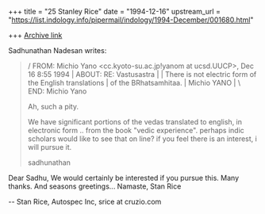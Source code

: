 +++
title = "25 Stanley Rice"
date = "1994-12-16"
upstream_url = "https://list.indology.info/pipermail/indology/1994-December/001680.html"

+++
[Archive link](https://list.indology.info/pipermail/indology/1994-December/001680.html)

Sadhunathan Nadesan writes:
> 
> / FROM:  Michio Yano <cc.kyoto-su.ac.jp!yanom at ucsd.UUCP>, Dec 16  8:55 1994
> | ABOUT: RE: Vastusastra
> |
> | There is not electric form of the English translations
> | of the BRhatsamhitaa.
> | Michio YANO
> |
> \ END: Michio Yano
> 
> 
> Ah, such a pity.
> 
> We have significant portions of the vedas translated to
> english, in electronic form .. from the book "vedic experience".
> perhaps indic scholars would like to see that on line?  if you
> feel there is an interest, i will pursue it.
> 
> sadhunathan
>  
Dear Sadhu,
We would certainly be interested if you pursue this. Many thanks.
And seasons greetings... Namaste, Stan Rice

> 


-- 
Stan Rice, Autospec Inc, srice at cruzio.com  








